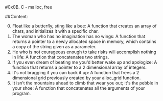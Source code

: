 #0x0B. C - malloc, free

##Content:

0. Float like a butterfly, sting like a bee: A function that creates an array of chars, and initializes it with a specific char.
1. The woman who has no imagination has no wings: A function that returns a pointer to a newly allocated space in memory, which contains a copy of the string given as a parameter.
2. He who is not courageous enough to take risks will accomplish nothing in life: A function that concatenates two strings.
3. If you even dream of beating me you'd better wake up and apologize: A function that returns a pointer to a 2 dimensional array of integers.
4. It's not bragging if you can back it up: A function that frees a 2 dimensional grid previously created by your alloc_grid function.
5. It isn't the mountains ahead to climb that wear you out; it's the pebble in your shoe: A function that concatenates all the arguments of your program.
